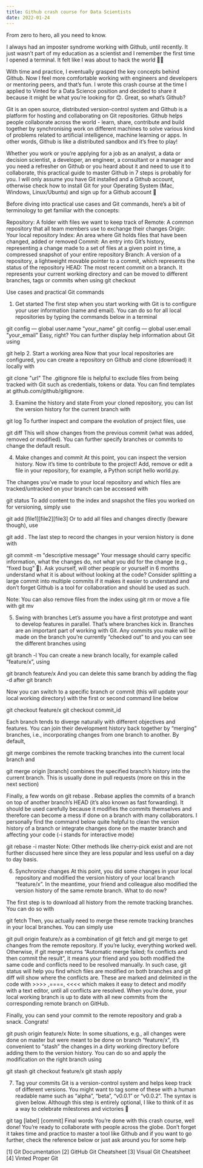 ```yaml
---
title: Github crash course for Data Scientists
date: 2022-01-24
---
```


From zero to hero, all you need to know.

<!--more-->

I always had an imposter syndrome working with Github, until recently. It just wasn’t part of my education as a scientist and I remember the first time I opened a terminal. It felt like I was about to hack the world 🐱‍💻

With time and practice, I eventually grasped the key concepts behind Github. Now I feel more comfortable working with engineers and developers or mentoring peers, and that’s fun. I wrote this crash course at the time I applied to Vinted for a Data Science position and decided to share it because it might be what you’re looking for 😊. Great, so what’s Github?

Git is an open source, distributed version-control system and Github is a platform for hosting and collaborating on Git repositories. Github helps people collaborate across the world - learn, share, contribute and build together by synchronising work on different machines to solve various kind of problems related to artificial intelligence, machine learning or apps. In other words, Github is like a distributed sandbox and it’s free to play!

Whether you work or you’re applying for a job as an analyst, a data or decision scientist, a developer, an engineer, a consultant or a manager and you need a refresher on Github or you heard about it and need to use it to collaborate, this practical guide to master Github in 7 steps is probably for you. I will only assume you have Git installed and a Github account, otherwise check how to install Git for your Operating System (Mac, Windows, Linux/Ubuntu) and sign up for a Github account 🚀

Before diving into practical use cases and Git commands, here’s a bit of terminology to get familiar with the concepts:

Repository: A folder with files we want to keep track of
Remote: A common repository that all team members use to exchange their changes
Origin: Your local repository
Index: An area where Git holds files that have been changed, added or removed
Commit: An entry into Git’s history, representing a change made to a set of files at a given point in time, a compressed snapshot of your entire repository
Branch: A version of a repository, a lightweight movable pointer to a commit, which represents the status of the repository
HEAD: The most recent commit on a branch. It represents your current working directory and can be moved to different branches, tags or commits when using git checkout

Use cases and practical Git commands
1. Get started
The first step when you start working with Git is to configure your user information (name and email). You can do so for all local repositories by typing the commands below in a terminal

git config — global user.name "your_name"
git config — global user.email "your_email"
Easy, right? You can further display help information about Git using

git help
2. Start a working area
Now that your local repositories are configured, you can create a repository on Github and clone (download) it locally with

git clone "url"
The .gitignore file is helpful to exclude files from being tracked with Git such as credentials, tokens or data. You can find templates at github.com/github/gitignore.

3. Examine the history and state
From your cloned repository, you can list the version history for the current branch with

git log
To further inspect and compare the evolution of project files, use

git diff
This will show changes from the previous commit (what was added, removed or modified). You can further specify branches or commits to change the default result.

4. Make changes and commit
At this point, you can inspect the version history. Now it’s time to contribute to the project! Add, remove or edit a file in your repository, for example, a Python script hello world.py.

The changes you’ve made to your local repository and which files are tracked/untracked on your branch can be accessed with

git status
To add content to the index and snapshot the files you worked on for versioning, simply use

git add [file1][file2][file3]
Or to add all files and changes directly (beware though), use

git add .
The last step to record the changes in your version history is done with

git commit -m "descriptive message"
Your message should carry specific information, what the changes do, not what you did for the change (e.g., “fixed bug” 🙈). Ask yourself, will other people or yourself in 6 months understand what it is about without looking at the code? Consider splitting a large commit into multiple commits if it makes it easier to understand and don’t forget Github is a tool for collaboration and should be used as such.

Note: You can also remove files from the index using git rm or move a file with git mv

5. Swing with branches
Let’s assume you have a first prototype and want to develop features in parallel. That’s where branches kick in. Branches are an important part of working with Git. Any commits you make will be made on the branch you’re currently “checked out” to and you can see the different branches using

git branch -l
You can create a new branch locally, for example called “feature/x”, using

git branch feature/x
And you can delete this same branch by adding the flag -d after git branch

Now you can switch to a specific branch or commit (this will update your local working directory) with the first or second command line below

git checkout feature/x
git checkout commit_id

Each branch tends to diverge naturally with different objectives and features. You can join their development history back together by “merging” branches, i.e., incorporating changes from one branch to another. By default,

git merge
combines the remote tracking branches into the current local branch and

git merge origin [branch]
combines the specified branch’s history into the current branch. This is usually done in pull requests (more on this in the next section)

Finally, a few words on git rebase . Rebase applies the commits of a branch on top of another branch’s HEAD (it’s also known as fast forwarding). It should be used carefully because it modifies the commits themselves and therefore can become a mess if done on a branch with many collaborators. I personally find the command below quite helpful to clean the version history of a branch or integrate changes done on the master branch and affecting your code (-i stands for interactive mode)

git rebase -i master
Note: Other methods like cherry-pick exist and are not further discussed here since they are less popular and less useful on a day to day basis.

6. Synchronize changes
At this point, you did some changes in your local repository and modified the version history of your local branch “feature/x”. In the meantime, your friend and colleague also modified the version history of the same remote branch. What to do now?

The first step is to download all history from the remote tracking branches. You can do so with

git fetch
Then, you actually need to merge these remote tracking branches in your local branches. You can simply use

git pull origin feature/x
as a combination of git fetch and git merge to get changes from the remote repository. If you’re lucky, everything worked well. Otherwise, if git merge returns “Automatic merge failed; fix conflicts and then commit the result”, it means your friend and you both modified the same code and conflicts need to be resolved manually. In such case, git status will help you find which files are modified on both branches and git diff will show where the conflicts are. These are marked and delimited in the code with >>>> ,====, <<<< which makes it easy to detect and modify with a text editor, until all conflicts are resolved. When you’re done, your local working branch is up to date with all new commits from the corresponding remote branch on GitHub.

Finally, you can send your commit to the remote repository and grab a snack. Congrats!

git push origin feature/x
Note: In some situations, e.g., all changes were done on master but were meant to be done on branch “feature/x”, it’s convenient to “stash” the changes in a dirty working directory before adding them to the version history. You can do so and apply the modification on the right branch using

git stash
git checkout feature/x
git stash apply

7. Tag your commits
Git is a version-control system and helps keep track of different versions. You might want to tag some of these with a human readable name such as “alpha”, “beta”, “v0.0.1” or “v0.0.2”. The syntax is given below. Although this step is entirely optional, I like to think of it as a way to celebrate milestones and victories 🎉

git tag [label] [commit]
Final words
You’re done with this crash course, well done! You’re ready to collaborate with people across the globe. Don’t forget it takes time and practice to master a tool like Github and if you want to go further, check the reference below or just ask around you for some help

[1] Git Documentation
[2] GitHub Git Cheatsheet
[3] Visual Git Cheatsheet
[4] Vinted Proper Git


